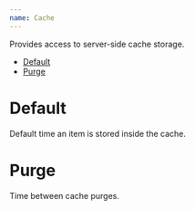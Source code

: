 ```yaml
---
name: Cache
---
```


Provides access to server-side cache storage.

- [Default](#default)
- [Purge](#purge)

# Default

Default time an item is stored inside the cache.

# Purge

Time between cache purges.